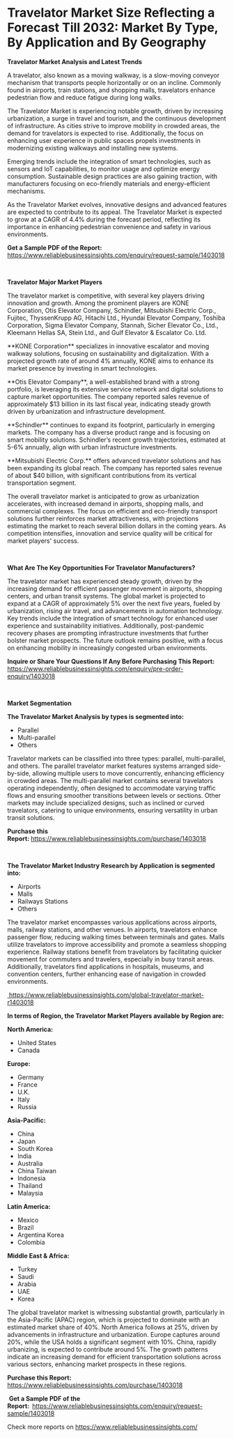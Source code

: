 <p><h1>Travelator Market Size Reflecting a Forecast Till 2032: Market By Type, By Application and By Geography</h1></p><p><strong>Travelator Market Analysis and Latest Trends</strong></p>
<p><p>A travelator, also known as a moving walkway, is a slow-moving conveyor mechanism that transports people horizontally or on an incline. Commonly found in airports, train stations, and shopping malls, travelators enhance pedestrian flow and reduce fatigue during long walks. </p><p>The Travelator Market is experiencing notable growth, driven by increasing urbanization, a surge in travel and tourism, and the continuous development of infrastructure. As cities strive to improve mobility in crowded areas, the demand for travelators is expected to rise. Additionally, the focus on enhancing user experience in public spaces propels investments in modernizing existing walkways and installing new systems.</p><p>Emerging trends include the integration of smart technologies, such as sensors and IoT capabilities, to monitor usage and optimize energy consumption. Sustainable design practices are also gaining traction, with manufacturers focusing on eco-friendly materials and energy-efficient mechanisms. </p><p>As the Travelator Market evolves, innovative designs and advanced features are expected to contribute to its appeal. The Travelator Market is expected to grow at a CAGR of 4.4% during the forecast period, reflecting its importance in enhancing pedestrian convenience and safety in various environments.</p></p>
<p><strong>Get a Sample PDF of the Report:&nbsp;</strong> <a href="https://www.reliablebusinessinsights.com/enquiry/request-sample/1403018?utm_campaign=1138&utm_medium=2&utm_source=Github&utm_content=ia&utm_term=12012025&utm_id=travelator">https://www.reliablebusinessinsights.com/enquiry/request-sample/1403018</a></p>
<p>&nbsp;</p>
<p><strong>Travelator Major Market Players</strong></p>
<p><p>The travelator market is competitive, with several key players driving innovation and growth. Among the prominent players are KONE Corporation, Otis Elevator Company, Schindler, Mitsubishi Electric Corp., Fujitec, ThyssenKrupp AG, Hitachi Ltd., Hyundai Elevator Company, Toshiba Corporation, Sigma Elevator Company, Stannah, Sicher Elevator Co., Ltd., Kleemann Hellas SA, Stein Ltd., and Gulf Elevator & Escalator Co. Ltd.</p><p>**KONE Corporation** specializes in innovative escalator and moving walkway solutions, focusing on sustainability and digitalization. With a projected growth rate of around 4% annually, KONE aims to enhance its market presence by investing in smart technologies.</p><p>**Otis Elevator Company**, a well-established brand with a strong portfolio, is leveraging its extensive service network and digital solutions to capture market opportunities. The company reported sales revenue of approximately $13 billion in its last fiscal year, indicating steady growth driven by urbanization and infrastructure development.</p><p>**Schindler** continues to expand its footprint, particularly in emerging markets. The company has a diverse product range and is focusing on smart mobility solutions. Schindler’s recent growth trajectories, estimated at 5-6% annually, align with urban infrastructure investments.</p><p>**Mitsubishi Electric Corp.** offers advanced travelator solutions and has been expanding its global reach. The company has reported sales revenue of about $40 billion, with significant contributions from its vertical transportation segment.</p><p>The overall travelator market is anticipated to grow as urbanization accelerates, with increased demand in airports, shopping malls, and commercial complexes. The focus on efficient and eco-friendly transport solutions further reinforces market attractiveness, with projections estimating the market to reach several billion dollars in the coming years. As competition intensifies, innovation and service quality will be critical for market players' success.</p></p>
<p>&nbsp;</p>
<p><strong>What Are The Key Opportunities For Travelator Manufacturers?</strong></p>
<p><p>The travelator market has experienced steady growth, driven by the increasing demand for efficient passenger movement in airports, shopping centers, and urban transit systems. The global market is projected to expand at a CAGR of approximately 5% over the next five years, fueled by urbanization, rising air travel, and advancements in automation technology. Key trends include the integration of smart technology for enhanced user experience and sustainability initiatives. Additionally, post-pandemic recovery phases are prompting infrastructure investments that further bolster market prospects. The future outlook remains positive, with a focus on enhancing mobility in increasingly congested urban environments.</p></p>
<p><strong>Inquire or Share Your Questions If Any Before Purchasing This Report:</strong> <a href="https://www.reliablebusinessinsights.com/enquiry/pre-order-enquiry/1403018?utm_campaign=1138&utm_medium=2&utm_source=Github&utm_content=ia&utm_term=12012025&utm_id=travelator">https://www.reliablebusinessinsights.com/enquiry/pre-order-enquiry/1403018</a></p>
<p>&nbsp;</p>
<p><strong>Market Segmentation</strong></p>
<p><strong>The Travelator Market Analysis by types is segmented into:</strong></p>
<p><ul><li>Parallel</li><li>Multi-parallel</li><li>Others</li></ul></p>
<p><p>Travelator markets can be classified into three types: parallel, multi-parallel, and others. The parallel travelator market features systems arranged side-by-side, allowing multiple users to move concurrently, enhancing efficiency in crowded areas. The multi-parallel market contains several travelators operating independently, often designed to accommodate varying traffic flows and ensuring smoother transitions between levels or sections. Other markets may include specialized designs, such as inclined or curved travelators, catering to unique environments, ensuring versatility in urban transit solutions.</p></p>
<p><strong>Purchase this Report:&nbsp;</strong><a href="https://www.reliablebusinessinsights.com/purchase/1403018?utm_campaign=1138&utm_medium=2&utm_source=Github&utm_content=ia&utm_term=12012025&utm_id=travelator">https://www.reliablebusinessinsights.com/purchase/1403018</a></p>
<p>&nbsp;</p>
<p><strong>The Travelator Market Industry Research by Application is segmented into:</strong></p>
<p><ul><li>Airports</li><li>Malls</li><li>Railways Stations</li><li>Others</li></ul></p>
<p><p>The travelator market encompasses various applications across airports, malls, railway stations, and other venues. In airports, travelators enhance passenger flow, reducing walking times between terminals and gates. Malls utilize travelators to improve accessibility and promote a seamless shopping experience. Railway stations benefit from travelators by facilitating quicker movement for commuters and travelers, especially in busy transit areas. Additionally, travelators find applications in hospitals, museums, and convention centers, further enhancing ease of navigation in crowded environments.</p></p>
<p><a href="https://www.reliablebusinessinsights.com/global-travelator-market-r1403018?utm_campaign=1138&utm_medium=2&utm_source=Github&utm_content=ia&utm_term=12012025&utm_id=travelator">&nbsp;https://www.reliablebusinessinsights.com/global-travelator-market-r1403018</a></p>
<p><strong>In terms of Region, the Travelator Market Players available by Region are:</strong></p>
<p>
    <p> <strong> North America: </strong>
        <ul>
            <li>United States</li>
            <li>Canada</li>
        </ul>
        </p> 
    <p> <strong> Europe: </strong>
        <ul>
            <li>Germany</li>
            <li>France</li>
            <li>U.K.</li>
            <li>Italy</li>
            <li>Russia</li>
        </ul>
        </p> 
    <p> <strong> Asia-Pacific: </strong>
        <ul>
            <li>China</li>
            <li>Japan</li>
            <li>South Korea</li>
            <li>India</li>
            <li>Australia</li>
            <li>China Taiwan</li>
            <li>Indonesia</li>
            <li>Thailand</li>
            <li>Malaysia</li>
        </ul>
        </p> 
    <p> <strong> Latin America: </strong>
        <ul>
            <li>Mexico</li>
            <li>Brazil</li>
            <li>Argentina Korea</li>
            <li>Colombia</li>
        </ul>
        </p> 
    <p> <strong> Middle East & Africa: </strong>
        <ul>
            <li>Turkey</li>
            <li>Saudi</li>
            <li>Arabia</li>
            <li>UAE</li>
            <li>Korea</li>
        </ul>
    </p>
    </p>
<p><p>The global travelator market is witnessing substantial growth, particularly in the Asia-Pacific (APAC) region, which is projected to dominate with an estimated market share of 40%. North America follows at 25%, driven by advancements in infrastructure and urbanization. Europe captures around 20%, while the USA holds a significant segment with 10%. China, rapidly urbanizing, is expected to contribute around 5%. The growth patterns indicate an increasing demand for efficient transportation solutions across various sectors, enhancing market prospects in these regions.</p></p>
<p><strong>Purchase this Report: </strong><a href="https://www.reliablebusinessinsights.com/purchase/1403018?utm_campaign=1138&utm_medium=2&utm_source=Github&utm_content=ia&utm_term=12012025&utm_id=travelator">https://www.reliablebusinessinsights.com/purchase/1403018</a></p>
<p>&nbsp;<strong>Get a Sample PDF of the Report:&nbsp;&nbsp;</strong><a href="https://www.reliablebusinessinsights.com/enquiry/request-sample/1403018?utm_campaign=1138&utm_medium=2&utm_source=Github&utm_content=ia&utm_term=12012025&utm_id=travelator">https://www.reliablebusinessinsights.com/enquiry/request-sample/1403018</a></p>
<p><strong></strong></p>
<p>Check more reports on <a href="https://www.reliablebusinessinsights.com/?utm_campaign=1138&utm_medium=2&utm_source=Github&utm_content=ia&utm_term=12012025&utm_id=travelator">https://www.reliablebusinessinsights.com/</a></p>